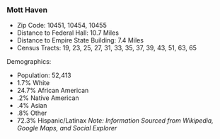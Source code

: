 ### Mott Haven


- Zip Code: 10451, 10454, 10455
- Distance to Federal Hall: 10.7 Miles
- Distance to Empire State Building: 7.4 Miles
- Census Tracts: 19, 23, 25, 27, 31, 33, 35, 37, 39, 43, 51, 63, 65


Demographics:
- Population: 52,413
- 1.7% White
- 24.7% African American
- .2% Native American
- .4% Asian
- .8% Other
- 72.3% Hispanic/Latinax
*Note: Information Sourced from Wikipedia, Google Maps, and Social Explorer*


<script scr="https://embed.github.com/view/geojson/IvyBirch/honorsbike/master/map-2.geojson"></script>
